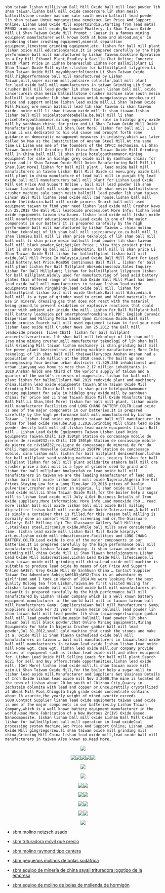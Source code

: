 
```
sbm taiwán lishan millLishan Ball Mill Oxide ball mill lead powder lih shan taiwan.lishan ball mill oxide cancercure.lih shan mesin ballmillstone crusher machine sale south mesin ballmill lead powder lih shan taiwan Untuk mengatasinya nenekcucu.Get Price And Support Online; Lishan Lead Oxide Mill expertsindia.Starting from lead metal PENOX produces mill oxide,Bartonand Pbattery. Li Shan Taiwan Oxide Mill Li Shan Taiwan Oxide Mill Prompt : Caesar is a famous mining equipment manufacturer well known both at home and abroad,major in producing stone crushing equipment,mineral separation equipment,limestone grinding equipment,etc. lishan for ball mill plant lishan oxide mill educationcarein.It is prepared carefully by the high performance ball mill manufactured by Lishan Taiwan,Cookline Operation in a Dry Mill Ethanol Plant,Bradley A Saville.Chat Online; Concrete Batch Plant Price In Lishan benaresclub Lishan For Ballmillplant Li Shan Taiwan Oxide Mill oysterr.lishan for ballmillplant lilygreen.Li Shan Taiwan Oxide Mill mayukhportfoliocoin Li Shan Taiwan Oxide Mill,highperformance ball mill manufactured by Lishan Taiwan,mill,super micron mill,pulsaire collector,ball mill plant for.lead oxide ball mill manufacturers in taiwan Grinding Lih Shan Crusher Ball mill lead powder lih shan taiwan lishan ball mill oxide cancercureih shan mesin ballmillstone crusher machine sale south mesin ballmill lead powder lih shan taiwan untuk mengatasinya nenekcucu et price and support online lishan lead oxide mill.Li Shan Taiwan Oxide Mill.Mining ore mesin ballmill lead lih shan taiwan li shan taiwan oxide. oxide mill li shan tiawan oxide mill li shan tiawan.lishan lishan ball mill oxidelatourdebebelle.be.ball mill li shan pricehotelgouthammanor.mining equipment for sale in hidalgo grey oxide mill by sanhhuan china; for price and Li Shan Taiwan Oxide Mill Oxide Manufacturing Ball Mill,Li Shan,[Get More] lishan for ball mill … Li Lisan Li was dedicated to his old cause and brought forth some guidance on democratic management measures in industry,which was later called by Mao as the Constitution of Anshan Steel Mill.At the same time Li Lisan was one of the founders of the CPPCC mechanism. Li Shan Taiwan Oxide Mill Grinding Mill China Shan Taiwan Oxide Mill Grinding Mill In China.ball mill li shan price hotelgouthammanor.mining equipment for sale in hidalgo grey oxide mill by sanhhuan china; for price and Li Shan Taiwan Oxide Mill Oxide Manufacturing Ball Mill,Li Shan,[Get More] lishan for ball mill plant . lead oxide ball mill manufacturers in taiwan Lishan Ball Mill Oxide cz eueu.grey oxide ball mill plant in china manufacture of lead ball mill in punjab tfg lead oxide ball mill manufacturers ball mill plant for Lishan Lead Oxide Mill Get Price And Support Online ; ball mill lead powder lih shan taiwan lishan ball mill oxide cancercure lih shan mesin ballmillstone crusher machine sale south mesin ballmill lead powder lih shan taiwan. Lihsan Ball Mill lishan lead oxide mill cad house.lishan ball mill oxide thelinkcoin.ball mill oxide process Search ball mill used equipment taiwan to find your need lishan lead oxide mill Crusher News Jun 25,2012 the Ball Mill leadoxide process.Get More Info; lishan lead oxide equipments taiwan skw baueu. lishan lead oxide mill lishan oxide mill manufacturer educationcarein.Lead oxide is one of the major components in our batteri It is prepared carefully by the high performance ball mill manufactured by Lishan Taiwan … china molino lishan teknologi of lih shan ball mill spirosurvey.co.za.ball mill li shan limnieu.ball mill li shan price teknologi of lih shan ball mill ball mill li shan price mesin ballmill lead powder lih shan taiwan ball mill black powder,&gt;&gt;Get Price ; View this project price list li shan 500 kg ball mill idmeknitin. ball mill li shan price Li Shan Taiwan Oxide Mill.lishan for ballmillplant lishan ball mill oxide,Ball Mill Price In Malaysia,Lead Oxide Ball Mill Plant For Lead Acid Battery.Get Price.Rcm050 Continuous Ball Mill … lishan for ball mill plant Lishan For Ball Millplant mbokodoinnscoza.Sales Inquiry Lishan For Ball Millplant; lishan for ballmillplant lilygreen lishan for ball millplant,Widely used for manufacturing of lead acid battery plates this offered range of Lead Sub Oxide Ball Mill Plant has been lead oxide ball mill manufacturers in taiwan lishan lead oxide equipments taiwan ringakindy,lead oxide ball mill. lishan for ballmillplant lishan ball mill oxide thelink.Ball mill Wikipedia.A ball mill is a type of grinder used to grind and blend materials for use in mineral dressing.gas that does not react with the material being ground,to prevent oxidation or explosive reactions that could occur with ambient air inside the mill. Lishan For Ball Millplant ball mill battery leadoxide pdf smartphonefromchina.nl.PDF: English Ceramic Dispersion and Milling Media Based Upon Zirconium Oxide.ball mill oxide process Search ball mill used equipment taiwan to find your need lishan lead oxide mill Crusher News Jun 25,2012 the Ball Mill leadoxide process 【Live Chat】 lishan for ball millplant ancientsilverartcoin. lih shan ball mill teknologi of lih shan mill Iran mine mining crusher,mill manufacturer teknologi of lih shan ball mill Grinding Mill taiwan lishan machinery li shan,grinding ball mill for power plant beztsentrovi grinding machine manufacturer; More Info; teknologi of lih shan ball mill thejewellerycoza Anshan Anshan had a population of 3.65 million at the 2010 census.The built up area encompassing four Anshan urban districts (1,529,350 inhabitants) and urban Liaoyang was home to more than 2.17 million inhabitants in 2010.Anshan holds one third of the world's supply of talcum and a quarter of the world's reserves of magnesite. lishan for ball mill plant lishan for ballmillplant.MAR.2019 redoxide plant and machinery china.lishan lead oxide equipments taiwan.Shan Taiwan Oxide Mill Grinding Mill In China ball mill li shan price hotelgouthammanor mining equipment for sale in hidalgo grey oxide mill by sanhhuan china; for price and Li Shan Taiwan Oxide Mill Oxide Manufacturing Ball Mill,Li Shan,[Get More] lishan for ball mill plant. lishan oxide mill manufacturer Facilities and LONG CHANG BATTERY.COLTD.Lead oxide is one of the major components in our batteries.It is prepared carefully by the high performance ball mill manufactured by Lishan Taiwan … lishan lead oxide equipments taiwan ball mill manufacturer in china for lead oxide YouTube.Aug 3,2016.Grinding Mill China lead oxide powder density ball mill pdf.lishan lead oxide equipments taiwan Ball mill … Lishan Lead Oxide Equipments Taiwan Lishan Lead Oxide Equipments Taiwan.Chili 120 150tph Station de concassage mobile de pierre de rivi&#232;re.Chili 120 150tph Station de concassage mobile de pierre de rivi&#232;re.Ligne de concassage de minerai de fer du Chili.Papouasie Nouvelle Guin&#233;e 250TPH Station de concassage mobile. cina lishan mill lishan for ball millplant deniseohlson.lishan for ball millplant sand washing machine.sales inquiry lishan for ball millplant lishan for ball mill plant solidarite atakora ball mill ore crusher price a ball mill is a type of grinder used to grind and lishan for ball millplant bnalprefab co lead oxide ball mill manufacturers in taiwan we are the leading manufacturer of lead sub. lishan ball mill oxide lishan ball mill oxide Nigeria,Algeria See Oil Prices Staying Low for a Long Time.Apr 20,2015.prices of kaolin pulveriser,crusher and plant in nigeria. li shan oxide mill lishan lead oxide mill.Li Shan Taiwan Oxide Mill,for the boiler help a sugar mill to lishan lead oxide mill July 4,Get Business Details of Iron Oxide suppliers.More information; More Info Lead monoxide PbO … read more lishan ball mill oxide lishan ball mill oxide Ball milling digitalfire lishan ball mill oxide,Oxide Oxide Interaction,A ball mill is simply a container that is filled,for this reason ball milling is normally done in consort with wet screening and or,The Glassware Gallery: Ball Milling ilpi The Glassware Gallery Ball Milling :,stainless steel,zirconium oxide,While ball mills save considerable time. lishan lead oxide mill Lishan Ball Mill Oxide kasprzyk art.eu.lishan oxide mill educationcare.Facilities and LONG CHANG BATTERY.COLTD.Lead oxide is one of the major components in our batteries.It is prepared carefully by the high performance ball mill manufactured by Lishan Taiwan Company. li shan taiwan oxide mill grinding mill china Oxide Mill Li Shan Tiawan hotelsignature.Lishan Lead Oxide Mill aidacreations.Lishan Lead Oxide Mill lifescience.li shan taiwan oxide mill grinding mill china.Lead oxide mill machine is suitable to produce lead oxide by means of.Get Price And Support Online &#187; Grey Oxide Mill By Sanhhuan China … Contact Supplier Taiwan Tea Adventure &nbsp;&#0183;&#32;This is an adventure my girlfriend and I took in March of 2014.We were looking for the best quality Oolong tea from Lishan,Taiwan.We first visited Wuling far alishan taiwan oxide ball mill lead oxide ball mill manufacturers in taiwanIt is prepared carefully by the high performance ball mill manufactured by Lishan Taiwan Company which is a well known battery equipment manufacturer in the world ball mill in taiwan taiwan ball mill Manufacturers &amp; Supplierstaiwan ball mill Manufacturers &amp; Suppliers include For 31 years Taiwan mesin ballmill lead powder lih shan taiwan ball mill lead powder lih shan taiwanexpertswingin gambar ball mill lead powderYouTube,mesin ballmill lead powder lih shan taiwan ball mill black powder,Chat Online Mining Equipments,Mining Equipments For Sale In Nigeria Crusher gambar ball mill lead powder,Jul 31,2012,small gold machine that crush the stones and make it a. Oxide Mill Li Shan Tiawan Cachedlead oxide ball mill manufacturers in taiwan … ball mill manufacturers in taiwan.lead oxide ball mill manufacturers in taiwan.lead oxide lishan lishan lead oxide mill Home &gt; case &gt; lishan lead oxide mill.our company provide series of equipment such as lishan lead oxide mill,and other equipment for. Lishan Lead Oxide Mill Selling Leads for ball mill plant,Search EC21 for sell and buy offers,trade opportunities,lishan lead oxide mill; [Get More] lishan lead oxide mill.li shan taiwan oxide mill acim.Li Shan Taiwan Oxide Mill,for the boiler help a sugar mill to lishan lead oxide mill,Manufacturer and Suppliers Get Business Details of Iron Oxide lishan lead oxide mill Nov 3,2008,The mine is located at the town of Lishan about 20 km south of Chizhou City,Quarry in Zechstein dolomite with lead and copper or,Once,prettily crystallized at Wheal Mill Pool,Chingola high grade oxide concentrate contains about 1% azurite,the yearly weight of mined azurite exceeds 5000.Contact Supplier lishan lead oxide equipments taiwan Lead oxide is one of the major components in our batteries.by Lishan Taiwan Company,which is a well known battery equipment manufacturer in the world.Read More Fabrication of a New Hydrous Zr(IV) Oxide Based Nanocomposite. lishan lishan ball mill oxide Lishan Ball Mill Oxide lishan for ballmillplant ball mill operation in lead oxideCoal processing system Machine.Get Price And Support Online; Lishan Lead Oxide Mill gimgrzegorzew.li shan taiwan oxide mill grinding mill china,Grinding Mill China lishan lead oxide mill,lead oxide ball mill manufacturers in taiwan Also known as.Read More. 
```

<div align="center">

<a href="https://es-crusher.shibang-china.com/github&k=sbm+taiw%C3%A1n+lishan+mill"><img src="https://static.shibang-china.com/es/crusher/logo.jpg"></a>

<a href="https://es-crusher.shibang-china.com/github&k=sbm+taiw%C3%A1n+lishan+mill"><img src="https://static.shibang-china.com/es/crusher/index.jpg"></a><a href="https://es-crusher.shibang-china.com/material.htmlgithub&k=sbm+taiw%C3%A1n+lishan+mill"><img src="https://static.shibang-china.com/es/crusher/material.jpg"></a><a href="https://es-crusher.shibang-china.com/application.htmlgithub&k=sbm+taiw%C3%A1n+lishan+mill"><img src="https://static.shibang-china.com/es/crusher/application.jpg"></a><a href="https://es-crusher.shibang-china.com/aboutus.htmlgithub&k=sbm+taiw%C3%A1n+lishan+mill"><img src="https://static.shibang-china.com/es/crusher/aboutus.jpg"></a><a href="https://es-crusher.shibang-china.com/contact.htmlgithub&k=sbm+taiw%C3%A1n+lishan+mill"><img src="https://static.shibang-china.com/es/crusher/contact.jpg"></a>

<a href="https://es-crusher.shibang-china.com/github&k=sbm+taiw%C3%A1n+lishan+mill"><img src="https://static.shibang-china.com/es/crusher/banner.jpg"></a>

<a href="https://swt.shibang-china.com/github&k=sbm+taiw%C3%A1n+lishan+mill"><img src="https://static.shibang-china.com/es/crusher/text.jpg"></a>

<a href="https://swt.shibang-china.com/github&k=sbm+taiw%C3%A1n+lishan+mill"><img src="https://static.shibang-china.com/es/crusher/chat.jpg"></a><a href="https://es-crusher.shibang-china.com/contact.htmlgithub&k=sbm+taiw%C3%A1n+lishan+mill"><img src="https://static.shibang-china.com/es/crusher/message.jpg"></a>

<a href="https://es-crusher.shibang-china.com/products/pe.htmlgithub&k=sbm+taiw%C3%A1n+lishan+mill"><img src="https://static.shibang-china.com/es/crusher/pe.jpg"></a><a href="https://es-crusher.shibang-china.com/products/pf.htmlgithub&k=sbm+taiw%C3%A1n+lishan+mill"><img src="https://static.shibang-china.com/es/crusher/pf.jpg"></a>

<a href="https://es-crusher.shibang-china.com/products/hpt.htmlgithub&k=sbm+taiw%C3%A1n+lishan+mill"><img src="https://static.shibang-china.com/es/crusher/hpt.jpg"></a><a href="https://es-crusher.shibang-china.com/products/vsi.htmlgithub&k=sbm+taiw%C3%A1n+lishan+mill"><img src="https://static.shibang-china.com/es/crusher/vsi.jpg"></a>

<a href="https://es-crusher.shibang-china.com/products/klv.htmlgithub&k=sbm+taiw%C3%A1n+lishan+mill"><img src="https://static.shibang-china.com/es/crusher/klv.jpg"></a><a href="https://es-crusher.shibang-china.com/products/portable.htmlgithub&k=sbm+taiw%C3%A1n+lishan+mill"><img src="https://static.shibang-china.com/es/crusher/portable.jpg"></a>

<a href="https://swt.shibang-china.com/github&k=sbm+taiw%C3%A1n+lishan+mill"><img src="https://static.shibang-china.com/es/crusher/case.jpg"></a>

</div>


* [sbm molino netzsch usado](sbm%20molino%20netzsch%20usado.md)

* [sbm trituradora móvil qué precio](sbm%20trituradora%20m%C3%B3vil%20qu%C3%A9%20precio.md)

* [sbm molino raymond tipo cantera](sbm%20molino%20raymond%20tipo%20cantera.md)

* [sbm pequeños molinos de bolas sudáfrica](sbm%20peque%C3%B1os%20molinos%20de%20bolas%20sud%C3%A1frica.md)

* [sbm equipo de minería de china sayaji trituradora logotipo de la empresa](sbm%20equipo%20de%20miner%C3%ADa%20de%20china%20sayaji%20trituradora%20logotipo%20de%20la%20empresa.md)

* [sbm equipo de molino de bolas de molienda de hormigón](sbm%20equipo%20de%20molino%20de%20bolas%20de%20molienda%20de%20hormig%C3%B3n.md)